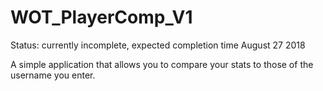 # WOT_PlayerComp_V1

Status: currently incomplete, expected completion time August 27 2018

A simple application that allows you to compare your stats to those of the username you enter.
